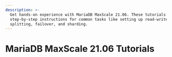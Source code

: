```yaml
---
description: >-
  Get hands-on experience with MariaDB MaxScale 21.06. These tutorials provide
  step-by-step instructions for common tasks like setting up read-write
  splitting, failover, and sharding.
---
```


# MariaDB MaxScale 21.06 Tutorials

